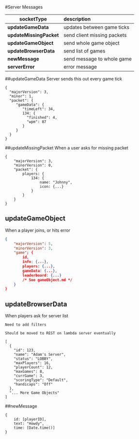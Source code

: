 #Server Messages

| socketType | description |
| ---------- | :---------- |
| **updateGameData** | updates between game ticks|
| **updateMissingPacket**| send client missing packets|
| **updateGameObject** | send whole game object |
| **updateBrowserData** | send list of games |
| **newMessage** | send message to whole game |
| **serverError** | error message

##updateGameData
Server sends this out every game tick
```
{
  "majorVersion": 3,
  "minor": 1,
  "packet": {
     "gameData": {
        "timeLeft": 34,
        134: {
          "finished": 4,
          "wpm": 87
        }
     }
  }
}
```
##updateMissingPacket
When a user asks for missing packet
```
{
    "majorVersion": 3,
    "minorVersion": 0,
    "packet": {
        players: {
            134: {
                name: "Johnny",
                icon: {...}
            }
        }
    }
}
```
## updateGameObject 
When a player joins, or hits error

```json 
{
    "majorVersion": 5,
    "minorVersion": 3,
    "game"; {
        id,
        info: {...},
        players: {...},
        gameData: {...},
        leaderboard: {...}
        /* See gameObject.md */
    }
}
```

## updateBrowserData
When players ask for server list

`Need to add filters`

`Should be moved to REST on lambda server eventually`

```
[
  {
    "id": 123,
    "name": "Adam's Server",
    "status": "LOBBY",
    "maxPlayers": 16,
    "playerCount": 12,
    "maxGames": 8,
    "currGame": 3,
    "scoringType": "Default",
    "handicaps": "Off"
  },
  "... More Game Objects"
]
```

##newMessage 
```
{
    id: [playerID],
    text: "Howdy",
    time: [Date.time()]
}
```